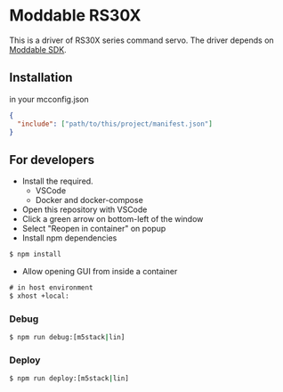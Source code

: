 # Moddable RS30X

This is a driver of RS30X series command servo.
The driver depends on [Moddable SDK](https://www.moddable.com/).

## Installation

in your mcconfig.json

```json
{
  "include": ["path/to/this/project/manifest.json"]
}
```
## For developers

* Install the required.
  * VSCode
  * Docker and docker-compose
* Open this repository with VSCode
* Click a green arrow on bottom-left of the window
* Select "Reopen in container" on popup
* Install npm dependencies

```cmd
$ npm install
```

* Allow opening GUI from inside a container

```cmd
# in host environment
$ xhost +local:
```

### Debug

```cmd
$ npm run debug:[m5stack|lin]
```

### Deploy

```cmd
$ npm run deploy:[m5stack|lin]
```
